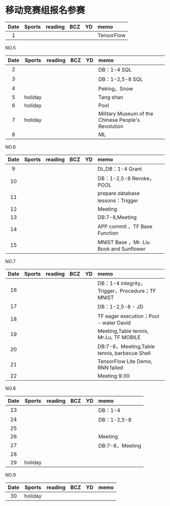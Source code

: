 # 移动竞赛组报名参赛

| Date  | Sports | reading | BCZ | YD | memo | 
| :---: | :---: | :---: | :---: | :---: | :--- | 
| 1 | |  |  |  | TensorFlow | 

NO.5

| Date  | Sports | reading | BCZ | YD | memo | 
| :---: | :---: | :---: | :---: | :---: | :--- | 
| 2 |  |  |  |  | DB：1-4 SQL | 
| 3 |  |  |  |  | DB：1-2,5-8 SQL | 
| 4 |  |  |  |  | Peking，Snow | 
| 5 | holiday |  |  |  | Tang shan | 
| 6 | holiday |  |  |  | Pool | 
| 7 | holiday |  |  |  | Military Museum of the Chinese People's Revolution | 
| 8 |  |  |  |  | ML | 

NO.6

| Date  | Sports | reading | BCZ | YD | memo | 
| :---: | :---: | :---: | :---: | :---: | :--- | 
| 9 |  |  |  |   | DL,DB：1-4 Grant |   
| 10 |  |  |  |  | DB：1-2,5-8 Revoke，POOL | 
| 11 |  |  |  |  | prepare database lessons：Trigger | 
| 12 |  |  |  |  | Meeting | 
| 13 |  |  |  |  | DB:7-8,Meeting | 
| 14 |  |  |  |  | APP commit ，TF Base Function | 
| 15 |  |  |  |  | MNIST Base ，Mr. Liu Book and Sunflower | 

NO.7

| Date  | Sports | reading | BCZ | YD | memo | 
| :---: | :---: | :---: | :---: | :---: | :--- | 
| 16 |  |  |  |  | DB：1-4 integrity，Trigger，Procedure；TF MNIST | 
| 17 |  |  |  |  | DB：1-2,5-8 - JD| 
| 18 |  |  |  |  | TF eager execution；Pool - water David | 
| 19 |  |  |  |  | Meeting,Table tennis, Mr.Lu, TF MOBILE| 
| 20 |  |  |  |  | DB:7-8，Meeting,Table tennis, barbecue Shell| 
| 21 |  |  |  |  | TensorFlow Lite Demo, RNN failed | 
| 22 |  |  |  |  | Meeting 9:30 | 

NO.8

| Date  | Sports | reading | BCZ | YD | memo | 
| :---: | :---: | :---: | :---: | :---: | :--- | 
| 23 |  |  |  |  | DB：1-4 | 
| 24 |  |  |  |  | DB：1-2,5-8 | 
| 25 |  |  |  |  |  | 
| 26 |  |  |  |  | Meeting | 
| 27 |  |  |  |  | DB:7-8，Meeting | 
| 28 |  |  |  |  |  | 
| 29 | holiday |  |  |  |  |  

NO.9

| Date  | Sports | reading | BCZ | YD | memo | 
| :---: | :---: | :---: | :---: | :---: | :--- | 
| 30 | holiday |  |  |  |  | 


